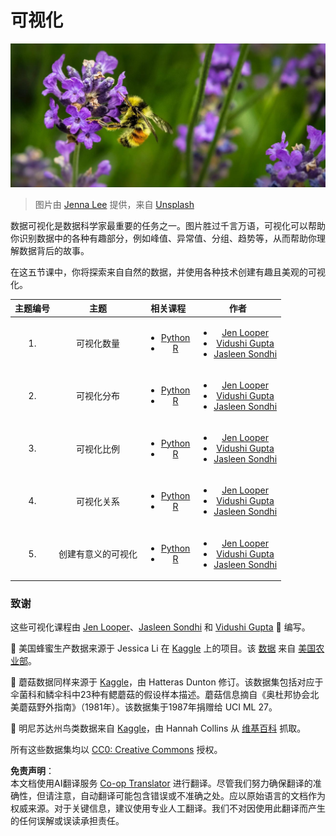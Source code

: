 <!--
CO_OP_TRANSLATOR_METADATA:
{
  "original_hash": "1441550a0d789796b2821e04f7f4cc94",
  "translation_date": "2025-08-25T17:56:53+00:00",
  "source_file": "3-Data-Visualization/README.md",
  "language_code": "zh"
}
-->
# 可视化

![一只蜜蜂停在薰衣草花上](../../../translated_images/bee.0aa1d91132b12e3a8994b9ca12816d05ce1642010d9b8be37f8d37365ba845cf.zh.jpg)
> 图片由 <a href="https://unsplash.com/@jenna2980?utm_source=unsplash&utm_medium=referral&utm_content=creditCopyText">Jenna Lee</a> 提供，来自 <a href="https://unsplash.com/s/photos/bees-in-a-meadow?utm_source=unsplash&utm_medium=referral&utm_content=creditCopyText">Unsplash</a>

数据可视化是数据科学家最重要的任务之一。图片胜过千言万语，可视化可以帮助你识别数据中的各种有趣部分，例如峰值、异常值、分组、趋势等，从而帮助你理解数据背后的故事。

在这五节课中，你将探索来自自然的数据，并使用各种技术创建有趣且美观的可视化。

| 主题编号 | 主题 | 相关课程 | 作者 |
| :-----------: | :--: | :-----------: | :----: |
| 1. | 可视化数量 | <ul> <li> [Python](09-visualization-quantities/README.md)</li>  <li>[R](../../../3-Data-Visualization/R/09-visualization-quantities) </li> </ul>|<ul> <li> [Jen Looper](https://twitter.com/jenlooper)</li><li> [Vidushi Gupta](https://github.com/Vidushi-Gupta)</li> <li>[Jasleen Sondhi](https://github.com/jasleen101010)</li></ul> |
| 2. | 可视化分布 | <ul> <li> [Python](10-visualization-distributions/README.md)</li>  <li>[R](../../../3-Data-Visualization/R/10-visualization-distributions) </li> </ul>|<ul> <li> [Jen Looper](https://twitter.com/jenlooper)</li><li> [Vidushi Gupta](https://github.com/Vidushi-Gupta)</li> <li>[Jasleen Sondhi](https://github.com/jasleen101010)</li></ul> |
| 3. | 可视化比例 | <ul> <li> [Python](11-visualization-proportions/README.md)</li>  <li>[R](../../../3-Data-Visualization) </li> </ul>|<ul> <li> [Jen Looper](https://twitter.com/jenlooper)</li><li> [Vidushi Gupta](https://github.com/Vidushi-Gupta)</li> <li>[Jasleen Sondhi](https://github.com/jasleen101010)</li></ul> |
| 4. | 可视化关系 | <ul> <li> [Python](12-visualization-relationships/README.md)</li>  <li>[R](../../../3-Data-Visualization) </li> </ul>|<ul> <li> [Jen Looper](https://twitter.com/jenlooper)</li><li> [Vidushi Gupta](https://github.com/Vidushi-Gupta)</li> <li>[Jasleen Sondhi](https://github.com/jasleen101010)</li></ul> |
| 5. | 创建有意义的可视化 | <ul> <li> [Python](13-meaningful-visualizations/README.md)</li>  <li>[R](../../../3-Data-Visualization) </li> </ul>|<ul> <li> [Jen Looper](https://twitter.com/jenlooper)</li><li> [Vidushi Gupta](https://github.com/Vidushi-Gupta)</li> <li>[Jasleen Sondhi](https://github.com/jasleen101010)</li></ul> |

### 致谢

这些可视化课程由 [Jen Looper](https://twitter.com/jenlooper)、[Jasleen Sondhi](https://github.com/jasleen101010) 和 [Vidushi Gupta](https://github.com/Vidushi-Gupta) 🌸 编写。

🍯 美国蜂蜜生产数据来源于 Jessica Li 在 [Kaggle](https://www.kaggle.com/jessicali9530/honey-production) 上的项目。该 [数据](https://usda.library.cornell.edu/concern/publications/rn301137d) 来自 [美国农业部](https://www.nass.usda.gov/About_NASS/index.php)。

🍄 蘑菇数据同样来源于 [Kaggle](https://www.kaggle.com/hatterasdunton/mushroom-classification-updated-dataset)，由 Hatteras Dunton 修订。该数据集包括对应于伞菌科和鳞伞科中23种有鳃蘑菇的假设样本描述。蘑菇信息摘自《奥杜邦协会北美蘑菇野外指南》（1981年）。该数据集于1987年捐赠给 UCI ML 27。

🦆 明尼苏达州鸟类数据来自 [Kaggle](https://www.kaggle.com/hannahcollins/minnesota-birds)，由 Hannah Collins 从 [维基百科](https://en.wikipedia.org/wiki/List_of_birds_of_Minnesota) 抓取。

所有这些数据集均以 [CC0: Creative Commons](https://creativecommons.org/publicdomain/zero/1.0/) 授权。

**免责声明**：  
本文档使用AI翻译服务 [Co-op Translator](https://github.com/Azure/co-op-translator) 进行翻译。尽管我们努力确保翻译的准确性，但请注意，自动翻译可能包含错误或不准确之处。应以原始语言的文档作为权威来源。对于关键信息，建议使用专业人工翻译。我们不对因使用此翻译而产生的任何误解或误读承担责任。